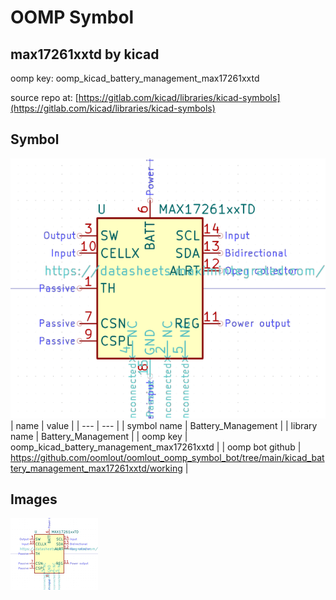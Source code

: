 # OOMP Symbol  
## max17261xxtd  by kicad  
  
oomp key: oomp_kicad_battery_management_max17261xxtd  
  
source repo at: [https://gitlab.com/kicad/libraries/kicad-symbols](https://gitlab.com/kicad/libraries/kicad-symbols)  
## Symbol  
  
[![working.png](working_600.png)](working.png)  
| name | value | 
| --- | --- | 
| symbol name | Battery_Management | 
| library name | Battery_Management | 
| oomp key | oomp_kicad_battery_management_max17261xxtd | 
| oomp bot github | https://github.com/oomlout/oomlout_oomp_symbol_bot/tree/main/kicad_battery_management_max17261xxtd/working | 
## Images  
  
[![working.png](working_140.png)](working.png)  
